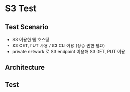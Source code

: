 # S3 Test
## Test Scenario
* S3 이용한 웹 호스팅
* S3 GET, PUT 사용 / S3 CLI 이용 (상승 권한 필요)
* private network 로 S3 endpoint 이용해 S3 GET, PUT 이용



## Architecture



## Test


